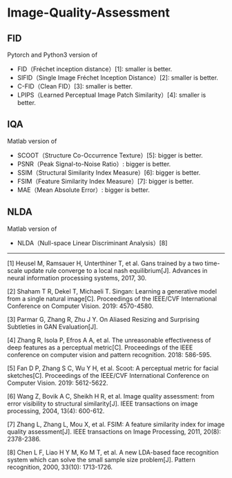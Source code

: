 # Image-Quality-Assessment

## FID

Pytorch and Python3 version of

- FID（Fréchet inception distance）[1]: smaller is better.
- SIFID（Single Image Fréchet Inception Distance）[2]: smaller is better.
- C-FID（Clean FID）[3]: smaller is better.
- LPIPS（Learned Perceptual Image Patch Similarity）[4]: smaller is better.

## IQA

Matlab version of

- SCOOT（Structure Co-Occurrence Texture）[5]: bigger is better.
- PSNR（Peak Signal-to-Noise Ratio）: bigger is better.
- SSIM（Structural Similarity Index Measure）[6]: bigger is better.
- FSIM（Feature Similarity Index Measure）[7]: bigger is better.
- MAE（Mean Absolute Error）: bigger is better.

## NLDA

Matlab version of

- NLDA（Null-space Linear Discriminant Analysis）[8]

---

[1] Heusel M, Ramsauer H, Unterthiner T, et al. Gans trained by a two time-scale update rule converge to a local nash equilibrium[J]. Advances in neural information processing systems, 2017, 30.

[2] Shaham T R, Dekel T, Michaeli T. Singan: Learning a generative model from a single natural image[C]. Proceedings of the IEEE/CVF International Conference on Computer Vision. 2019: 4570-4580.

[3] Parmar G, Zhang R, Zhu J Y. On Aliased Resizing and Surprising Subtleties in GAN Evaluation[J].

[4] Zhang R, Isola P, Efros A A, et al. The unreasonable effectiveness of deep features as a perceptual metric[C]. Proceedings of the IEEE conference on computer vision and pattern recognition. 2018: 586-595.

[5] Fan D P, Zhang S C, Wu Y H, et al. Scoot: A perceptual metric for facial sketches[C]. Proceedings of the IEEE/CVF International Conference on Computer Vision. 2019: 5612-5622.

[6]	Wang Z, Bovik A C, Sheikh H R, et al. Image quality assessment: from error visibility to structural similarity[J]. IEEE transactions on image processing, 2004, 13(4): 600-612.

[7]	Zhang L, Zhang L, Mou X, et al. FSIM: A feature similarity index for image quality assessment[J]. IEEE transactions on Image Processing, 2011, 20(8): 2378-2386.

[8] Chen L F, Liao H Y M, Ko M T, et al. A new LDA-based face recognition system which can solve the small sample size problem[J]. Pattern recognition, 2000, 33(10): 1713-1726.
